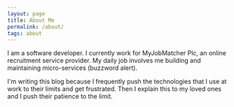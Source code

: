 ```yaml
---
layout: page
title: About Me
permalink: /about/
tags: about
---
```


I am a software developer. I currently work for MyJobMatcher Plc, an online recruitment service provider.
My daily job involves me building and maintaining micro-services (buzzword alert).

I'm writing this blog because I frequently push the technologies that I use at work to their limits and get frustrated.
Then I explain this to my loved ones and I push their patience to the limit.